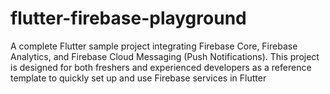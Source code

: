 # flutter-firebase-playground
A complete Flutter sample project integrating Firebase Core, Firebase Analytics, and Firebase Cloud Messaging (Push Notifications).  This project is designed for both freshers and experienced developers as a reference template to quickly set up and use Firebase services in Flutter
